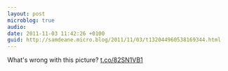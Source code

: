 ```yaml
---
layout: post
microblog: true
audio: 
date: 2011-11-03 11:42:26 +0100
guid: http://samdeane.micro.blog/2011/11/03/t132044960538169344.html
---
```

What's wrong with this picture? [t.co/82SN1VB1](http://t.co/82SN1VB1)
